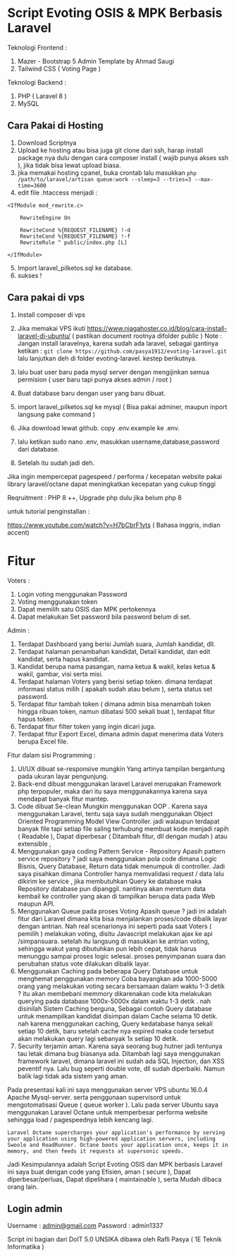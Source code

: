 # Script Evoting OSIS & MPK Berbasis Laravel

Teknologi Frontend :
1. Mazer - Bootstrap 5 Admin Template by Ahmad Saugi
2. Tailwind CSS ( Voting Page )

Teknologi Backend :
1. PHP ( Laravel 8 )
2. MySQL

## Cara Pakai di Hosting
1. Download Scriptnya
2. Upload ke hosting atau bisa juga git clone dari ssh, harap install package nya dulu dengan cara composer install ( wajib punya akses ssh ), jika tidak bisa lewat upload biasa.
3. jika memakai hosting cpanel, buka crontab lalu masukkan `php /path/to/laravel/artisan queue:work --sleep=3 --tries=3 --max-time=3600`
4. edit file .htaccess menjadi :

```
<IfModule mod_rewrite.c>

    RewriteEngine On

    RewriteCond %{REQUEST_FILENAME} !-d
    RewriteCond %{REQUEST_FILENAME} !-f
    RewriteRule ^ public/index.php [L]

</IfModule>
```
5. Import laravel_pilketos.sql ke database.
6. sukses !

## Cara pakai di vps
1. Install composer di vps
4. Jika memakai VPS ikuti https://www.niagahoster.co.id/blog/cara-install-laravel-di-ubuntu/ ( pastikan document rootnya difolder public )
Note : Jangan install laravelnya, karena sudah ada laravel, sebagai gantinya ketikan :
`git clone https://github.com/pasya1912/evoting-laravel.git` lalu lanjutkan deh di folder evoting-laravel. kestep berikutnya.

5. lalu buat user baru pada mysql server dengan mengijinkan semua permision ( user baru tapi punya akses admin / root )
6. Buat database baru dengan user yang baru dibuat.
5. import laravel_pilketos.sql ke mysql ( Bisa pakai adminer, maupun inport langsung pake command )
6. Jika download lewat github. copy .env.example ke .env.
7. lalu ketikan sudo nano .env, masukkan username,database,password dari database.
8. Setelah itu sudah jadi deh.



Jika ingin mempercepat pagespeed / performa / kecepatan website pakai library laravel/octane dapat meningkatkan kecepatan yang cukup tinggi

Reqruitment : PHP 8 ++, Upgrade php dulu jika belum php 8

 untuk tutorial penginstallan :

https://www.youtube.com/watch?v=H7bCbrF1yts ( Bahasa inggris, indian accent)


# Fitur

Voters :
1. Login voting menggunakan Password
2. Voting menggunakan token
3. Dapat memilih satu OSIS dan MPK pertokennya
4. Dapat melakukan Set password bila password belum di set.

Admin : 
1. Terdapat Dashboard yang berisi Jumlah suara, Jumlah kandidat, dll.
2. Terdapat halaman penambahan kandidat, Detail kandidat, dan edit kandidat, serta hapus kandidat.
3. Kandidat berupa nama pasangan, nama ketua & wakil, kelas ketua & wakil, gambar, visi serta misi.
4. Terdapat halaman Voters yang berisi setiap token. dimana terdapat informasi status milih ( apakah sudah atau belum ), serta status set password.
5. Terdapat fitur tambah token ( dimana admin bisa menambah token hingga ribuan token, namun dibatasi 500 sekali buat ), terdapat fitur hapus token.
6. Terdapat fitur filter token yang ingin dicari juga.
7. Terdapat fitur Export Excel, dimana admin dapat menerima data Voters berupa Excel file.

Fitur dalam sisi Programming :
1. UI/UX dibuat se-responsive mungkin
   Yang artinya tampilan bergantung pada ukuran layar pengunjung.
2. Back-end dibuat menggunakan laravel
   Laravel merupakan Framework php terpopuler, maka dari itu saya menggunakannya karena saya mendapat banyak fitur mantep.
3. Code dibuat Se-clean Mungkin menggunakan OOP .
   Karena saya menggunakan Laravel, tentu saja saya sudah menggunakan Object Oriented Programming Model View Controller. jadi walaupun terdapat banyak file tapi setiap file saling terhubung membuat kode menjadi rapih ( Readable ), Dapat diperbesar ( Ditambah fitur, dll dengan mudah ) atau extensible , 
4. Menggunakan gaya coding Pattern Service - Repository
   Apasih pattern service repository ? jadi saya menggunakan pola code dimana Logic Bisnis, Query Database, Return data tidak menumpuk di controller. Jadi saya pisahkan dimana Controller hanya memvalidasi request / data lalu dikirim ke service , jika membutuhkan Query ke database maka Repository database pun dipanggil. nantinya akan mereturn data kembail ke controller yang akan di tampilkan berupa data pada Web maupun API.
5. Menggunakan Queue pada proses Voting
   Apasih queue ? jadi ini adalah fitur dari Laravel dimana kita bisa menjalankan proses/code dibalik layar dengan antrian. Nah real scenarionya ini seperti pada saat Voters ( pemilih ) melakukan voting, disitu Javascript melakukan ajax ke api /simpansuara. setelah itu langsung di masukkan ke antrian voting, sehingga wakut yang dibutuhkan pun lebih cepat, tidak harus menunggu sampai proses logic selesai. proses penyimpanan suara dan perubahan status vote dilakukan dibalik layar.
6. Menggunakan Caching pada beberapa Query Database untuk menghemat penggunakan memory
   Coba bayangkan ada 1000-5000 orang yang melakukan voting secara bersamaan dalam waktu 1-3 detik ? itu akan membebani memmory dikarenakan code kita melakukan querying pada database 1000x-5000x dalam waktu 1-3 detik . nah disinilah Sistem Caching berguna, Sebagai contoh Query database untuk menampilkan kandidat disimpan dalam Cache selama 10 detik. nah karena menggunakan caching, Query kedatabase hanya sekali setiap 10 detik, baru setelah cache nya expired maka code tersebut akan melakukan query lagi sebanyak 1x setiap 10 detik.
7. Security terjamin aman.
   Karena saya seorang bug hutner jadi tentunya tau letak dimana bug biasanya ada. Ditambah lagi saya menggunakan framework laravel, dimana laravel ini sudah ada SQL Injection, dan XSS peventif nya. Lalu bug seperti double vote, dll sudah diperbaiki. Namun balik lagi tidak ada sistem yang aman.




Pada presentasi kali ini saya menggunakan server VPS ubuntu 16.0.4 Apache Mysql-server. serta penggunaan supervisord untuk mengotomatisasi Queue ( queue worker ).
Lalu pada server Ubuntu saya menggunakan Laravel Octane untuk memperbesar performa website sehingga load / pagespeednya lebih kencang lagi.

`Laravel Octane supercharges your application's performance by serving your application using high-powered application servers, including Swoole and RoadRunner. Octane boots your application once, keeps it in memory, and then feeds it requests at supersonic speeds.`




Jadi Kesimpulannya adalah Script Evoting OSIS dan MPK berbasis Laravel ini saya buat dengan code yang Efisien, aman ( secure ), Dapat diperbesar/perluas, Dapat dipelihara ( maintainable ), serta Mudah dibaca orang lain.



## Login admin
Username : admin@gmail.com
Password : admin1337

Script ini bagian dari DoIT 5.0 UNSIKA dibawa oleh Rafli Pasya ( 1E Teknik Informatika )
